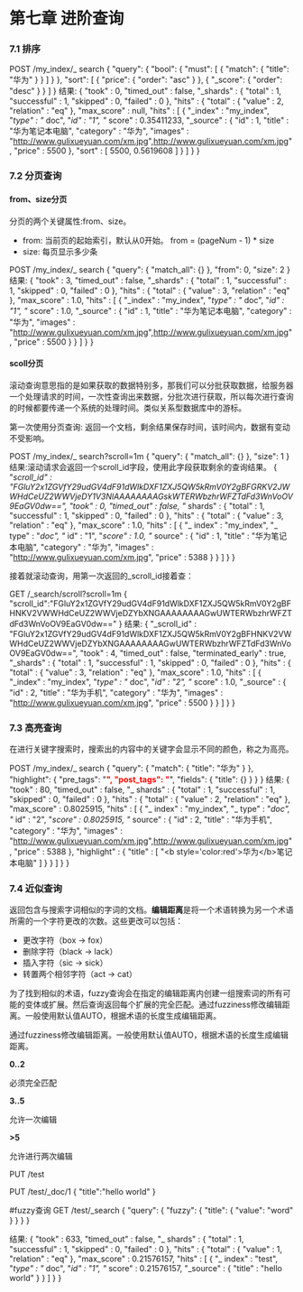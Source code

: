 # 第七章 进阶查询

### 7.1 排序

POST /my\_index/\_ search
{
"query": {
"bool": {
"must": \[
{
"match": {
"title": "华为"
}
}
]
}
},
"sort": \[
{
"price": {
"order": "asc"
}
},
{
"\_score": {
"order": "desc"
}
}
]
}
结果:
{
"took" : 0,
"timed\_out" : false,
"\_shards" : {
"total" : 1,
"successful" : 1,
"skipped" : 0,
"failed" : 0
},
"hits" : {
"total" : {
"value" : 2,
"relation" : "eq"
},
"max\_score" : null,
"hits" : \[
{
"\_index" : "my\_index",
"*type" : "* doc",
"*id" : "1",
"* score" : 0.35411233,
"\_source" : {
"id" : 1,
"title" : "华为笔记本电脑",
"category" : "华为",
"images" : "<http://www.gulixueyuan.com/xm.jpg>",<http://www.gulixueyuan.com/xm.jpg>",
&#x20;         "price" : 5500
&#x20;       },
&#x20;       "sort" : \[
&#x20;         5500,
&#x20;         0.5619608
&#x20;       ]
&#x20;     }
&#x20;   ]
&#x20; }
}

### 7.2 分页查询

#### from、size分页

分页的两个关键属性:from、size。

-   from: 当前页的起始索引，默认从0开始。 from = (pageNum - 1) \* size
-   size: 每页显示多少条

POST /my\_index/\_ search
{
"query": {
"match\_all": {}
},
"from": 0,
"size": 2
}
结果:
{
"took" : 3,
"timed\_out" : false,
"\_shards" : {
"total" : 1,
"successful" : 1,
"skipped" : 0,
"failed" : 0
},
"hits" : {
"total" : {
"value" : 3,
"relation" : "eq"
},
"max\_score" : 1.0,
"hits" : \[
{
"\_index" : "my\_index",
"*type" : "* doc",
"*id" : "1",
"* score" : 1.0,
"\_source" : {
"id" : 1,
"title" : "华为笔记本电脑",
"category" : "华为",
"images" : "<http://www.gulixueyuan.com/xm.jpg>",<http://www.gulixueyuan.com/xm.jpg>",
&#x20;         "price" : 5500
&#x20;       }
&#x20;     }
&#x20;   ]
&#x20; }
}

#### scoll分页

滚动查询意思指的是如果获取的数据特别多，那我们可以分批获取数据，给服务器一个处理请求的时间，一次性查询出来数据，分批次进行获取，所以每次进行查询的时候都要传递一个系统的处理时间。类似关系型数据库中的游标。

第一次使用分页查询: 返回一个文档，剩余结果保存时间，该时间内，数据有变动不受影响。

POST /my\_index/\_ search?scroll=1m
{
"query": {
"match\_all": {}
},
"size": 1
}
结果:滚动请求会返回一个scroll\_id字段，使用此字段获取剩余的查询结果。
{
"*scroll\_id" : "FGluY2x1ZGVfY29udGV4dF91dWlkDXF1ZXJ5QW5kRmV0Y2gBFGRKV2JWWHdCeUZ2WWVjeDY1V3NlAAAAAAAAGskWTERWbzhrWFZTdFd3WnVoOV9EaGV0dw==",
"took" : 0,
"timed\_out" : false,
"* shards" : {
"total" : 1,
"successful" : 1,
"skipped" : 0,
"failed" : 0
},
"hits" : {
"total" : {
"value" : 3,
"relation" : "eq"
},
"max\_score" : 1.0,
"hits" : \[
{
"\_ index" : "my\_index",
"\_ type" : "*doc",
"* id" : "1",
"*score" : 1.0,
"* source" : {
"id" : 1,
"title" : "华为笔记本电脑",
"category" : "华为",
"images" : "<http://www.gulixueyuan.com/xm.jpg>",
&#x20;         "price" : 5388
&#x20;       }
&#x20;     }
&#x20;   ]
&#x20; }
}

接着就滚动查询，用第一次返回的\_scroll\_id接着查：

GET /\_search/scroll?scroll=1m
{
"scroll\_id":"FGluY2x1ZGVfY29udGV4dF91dWlkDXF1ZXJ5QW5kRmV0Y2gBFHNKV2VWWHdCeUZ2WWVjeDZYbXNGAAAAAAAAGwUWTERWbzhrWFZTdFd3WnVoOV9EaGV0dw=="
}
结果:
{
"\_scroll\_id" : "FGluY2x1ZGVfY29udGV4dF91dWlkDXF1ZXJ5QW5kRmV0Y2gBFHNKV2VWWHdCeUZ2WWVjeDZYbXNGAAAAAAAAGwUWTERWbzhrWFZTdFd3WnVoOV9EaGV0dw==",
"took" : 4,
"timed\_out" : false,
"terminated\_early" : true,
"\_shards" : {
"total" : 1,
"successful" : 1,
"skipped" : 0,
"failed" : 0
},
"hits" : {
"total" : {
"value" : 3,
"relation" : "eq"
},
"max\_score" : 1.0,
"hits" : \[
{
"\_index" : "my\_index",
"*type" : "* doc",
"*id" : "2",
"* score" : 1.0,
"\_source" : {
"id" : 2,
"title" : "华为手机",
"category" : "华为",
"images" : "<http://www.gulixueyuan.com/xm.jpg>",
&#x20;         "price" : 5500
&#x20;       }
&#x20;     }
&#x20;   ]
&#x20; }
}

### 7.3 高亮查询

在进行关键字搜索时，搜索出的内容中的关键字会显示不同的颜色，称之为高亮。

POST /my\_index/\_ search
{
"query": {
"match": {
"title": "华为"
}
},
"highlight": {
"pre\_tags": "<b style='color:red'>",
"post\_tags": "</b>",
"fields": {
"title": {}
}
}
}
结果:
{
"took" : 80,
"timed\_out" : false,
"\_ shards" : {
"total" : 1,
"successful" : 1,
"skipped" : 0,
"failed" : 0
},
"hits" : {
"total" : {
"value" : 2,
"relation" : "eq"
},
"max\_score" : 0.8025915,
"hits" : \[
{
"\_ index" : "my\_index",
"\_ type" : "*doc",
"* id" : "2",
"*score" : 0.8025915,
"* source" : {
"id" : 2,
"title" : "华为手机",
"category" : "华为",
"images" : "<http://www.gulixueyuan.com/xm.jpg>",<http://www.gulixueyuan.com/xm.jpg>",
&#x20;         "price" : 5388
&#x20;       },
&#x20;       "highlight" : {
&#x20;         "title" : \[
&#x20;           "\<b style='color:red'>华为\</b>笔记本电脑"
&#x20;         ]
&#x20;       }
&#x20;     }
&#x20;   ]
&#x20; }
}

### 7.4 近似查询

返回包含与搜索字词相似的字词的文档。**编辑距离**是将一个术语转换为另一个术语所需的一个字符更改的次数。这些更改可以包括：

-   更改字符（box → fox）
-   删除字符（black → lack）
-   插入字符（sic → sick）
-   转置两个相邻字符（act → cat）

为了找到相似的术语，fuzzy查询会在指定的编辑距离内创建一组搜索词的所有可能的变体或扩展。然后查询返回每个扩展的完全匹配。通过fuzziness修改编辑距离。一般使用默认值AUTO，根据术语的长度生成编辑距离。

通过fuzziness修改编辑距离。一般使用默认值AUTO，根据术语的长度生成编辑距离。

**0..2**

必须完全匹配

**3..5**

允许一次编辑

**>5**

允许进行两次编辑

PUT /test

PUT /test/\_doc/1
{
&#x20; "title":"hello world"
}

\#fuzzy查询
GET /test/\_search
{
&#x20; "query": {
&#x20;   "fuzzy": {
&#x20;     "title": {
&#x20;       "value": "word"
&#x20;     }
&#x20;   }
&#x20; }
}

结果:
{
"took" : 633,
"timed\_out" : false,
"\_ shards" : {
"total" : 1,
"successful" : 1,
"skipped" : 0,
"failed" : 0
},
"hits" : {
"total" : {
"value" : 1,
"relation" : "eq"
},
"max\_score" : 0.21576157,
"hits" : \[
{
"\_ index" : "test",
"*type" : "* doc",
"*id" : "1",
"* score" : 0.21576157,
"\_source" : {
"title" : "hello world"
}
}
]
}
}

